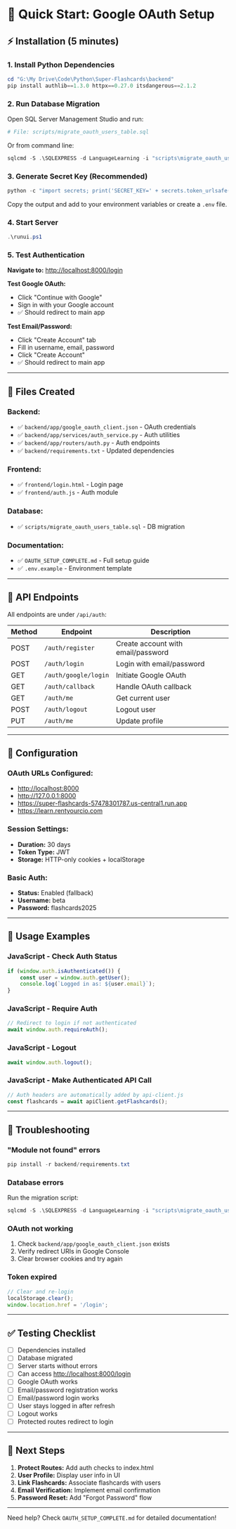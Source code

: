 # 🚀 Quick Start: Google OAuth Setup

## ⚡ Installation (5 minutes)

### 1. Install Python Dependencies
```powershell
cd "G:\My Drive\Code\Python\Super-Flashcards\backend"
pip install authlib==1.3.0 httpx==0.27.0 itsdangerous==2.1.2
```

### 2. Run Database Migration
Open SQL Server Management Studio and run:
```powershell
# File: scripts/migrate_oauth_users_table.sql
```
Or from command line:
```powershell
sqlcmd -S .\SQLEXPRESS -d LanguageLearning -i "scripts\migrate_oauth_users_table.sql"
```

### 3. Generate Secret Key (Recommended)
```powershell
python -c "import secrets; print('SECRET_KEY=' + secrets.token_urlsafe(32))"
```
Copy the output and add to your environment variables or create a `.env` file.

### 4. Start Server
```powershell
.\runui.ps1
```

### 5. Test Authentication

**Navigate to:** <http://localhost:8000/login>

**Test Google OAuth:**
- Click "Continue with Google"
- Sign in with your Google account
- ✅ Should redirect to main app

**Test Email/Password:**
- Click "Create Account" tab
- Fill in username, email, password
- Click "Create Account"  
- ✅ Should redirect to main app

---

## 📁 Files Created

### Backend:
- ✅ `backend/app/google_oauth_client.json` - OAuth credentials
- ✅ `backend/app/services/auth_service.py` - Auth utilities
- ✅ `backend/app/routers/auth.py` - Auth endpoints
- ✅ `backend/requirements.txt` - Updated dependencies

### Frontend:
- ✅ `frontend/login.html` - Login page
- ✅ `frontend/auth.js` - Auth module

### Database:
- ✅ `scripts/migrate_oauth_users_table.sql` - DB migration

### Documentation:
- ✅ `OAUTH_SETUP_COMPLETE.md` - Full setup guide
- ✅ `.env.example` - Environment template

---

## 🔑 API Endpoints

All endpoints are under `/api/auth`:

| Method | Endpoint | Description |
|--------|----------|-------------|
| POST | `/auth/register` | Create account with email/password |
| POST | `/auth/login` | Login with email/password |
| GET | `/auth/google/login` | Initiate Google OAuth |
| GET | `/auth/callback` | Handle OAuth callback |
| GET | `/auth/me` | Get current user |
| POST | `/auth/logout` | Logout user |
| PUT | `/auth/me` | Update profile |

---

## 🔧 Configuration

### OAuth URLs Configured:
- <http://localhost:8000>
- <http://127.0.0.1:8000>
- <https://super-flashcards-57478301787.us-central1.run.app>
- <https://learn.rentyourcio.com>

### Session Settings:
- **Duration:** 30 days
- **Token Type:** JWT
- **Storage:** HTTP-only cookies + localStorage

### Basic Auth:
- **Status:** Enabled (fallback)
- **Username:** beta
- **Password:** flashcards2025

---

## 🎯 Usage Examples

### JavaScript - Check Auth Status
```javascript
if (window.auth.isAuthenticated()) {
    const user = window.auth.getUser();
    console.log(`Logged in as: ${user.email}`);
}
```

### JavaScript - Require Auth
```javascript
// Redirect to login if not authenticated
await window.auth.requireAuth();
```

### JavaScript - Logout
```javascript
await window.auth.logout();
```

### JavaScript - Make Authenticated API Call
```javascript
// Auth headers are automatically added by api-client.js
const flashcards = await apiClient.getFlashcards();
```

---

## 🐛 Troubleshooting

### "Module not found" errors
```powershell
pip install -r backend/requirements.txt
```

### Database errors
Run the migration script:
```powershell
sqlcmd -S .\SQLEXPRESS -d LanguageLearning -i "scripts\migrate_oauth_users_table.sql"
```

### OAuth not working
1. Check `backend/app/google_oauth_client.json` exists
2. Verify redirect URIs in Google Console
3. Clear browser cookies and try again

### Token expired
```javascript
// Clear and re-login
localStorage.clear();
window.location.href = '/login';
```

---

## ✅ Testing Checklist

- [ ] Dependencies installed
- [ ] Database migrated
- [ ] Server starts without errors
- [ ] Can access <http://localhost:8000/login>
- [ ] Google OAuth works
- [ ] Email/password registration works
- [ ] Email/password login works
- [ ] User stays logged in after refresh
- [ ] Logout works
- [ ] Protected routes redirect to login

---

## 📝 Next Steps

1. **Protect Routes:** Add auth checks to index.html
2. **User Profile:** Display user info in UI
3. **Link Flashcards:** Associate flashcards with users
4. **Email Verification:** Implement email confirmation
5. **Password Reset:** Add "Forgot Password" flow

---

Need help? Check `OAUTH_SETUP_COMPLETE.md` for detailed documentation!
